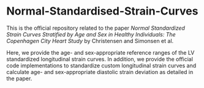 # Normal-Standardised-Strain-Curves
This is the official repository related to the paper *Normal Standardized Strain Curves Stratified by Age and Sex in Healthy Individuals: The Copenhagen City Heart Study* by Christensen and Simonsen et al. 

Here, we provide the age- and sex-appropriate reference ranges of the LV standardized longitudinal strain curves. In addition, we provide the official code implementations to standardize custom longitudinal strain curves and calculate age- and sex-appropriate diastolic strain deviation as detailed in the paper. 
